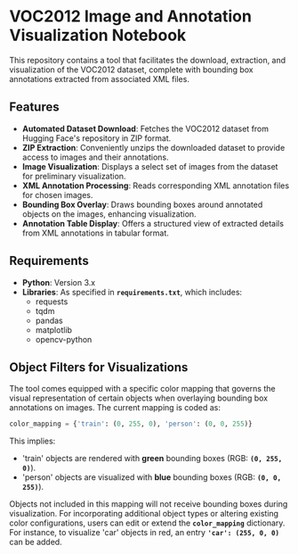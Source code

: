 # **VOC2012 Image and Annotation Visualization** Notebook

This repository contains a tool that facilitates the download, extraction, and visualization of the VOC2012 dataset, complete with bounding box annotations extracted from associated XML files.

## **Features**

- **Automated Dataset Download**: Fetches the VOC2012 dataset from Hugging Face's repository in ZIP format.
- **ZIP Extraction**: Conveniently unzips the downloaded dataset to provide access to images and their annotations.
- **Image Visualization**: Displays a select set of images from the dataset for preliminary visualization.
- **XML Annotation Processing**: Reads corresponding XML annotation files for chosen images.
- **Bounding Box Overlay**: Draws bounding boxes around annotated objects on the images, enhancing visualization.
- **Annotation Table Display**: Offers a structured view of extracted details from XML annotations in tabular format.

## **Requirements**

- **Python**: Version 3.x
- **Libraries**: As specified in **`requirements.txt`**, which includes:
    - requests
    - tqdm
    - pandas
    - matplotlib
    - opencv-python

## **Object Filters for Visualizations**

The tool comes equipped with a specific color mapping that governs the visual representation of certain objects when overlaying bounding box annotations on images. The current mapping is coded as:

```python
color_mapping = {'train': (0, 255, 0), 'person': (0, 0, 255)}
```

This implies:

- 'train' objects are rendered with **green** bounding boxes (RGB: **`(0, 255, 0)`**).
- 'person' objects are visualized with **blue** bounding boxes (RGB: **`(0, 0, 255)`**).

Objects not included in this mapping will not receive bounding boxes during visualization. For incorporating additional object types or altering existing color configurations, users can edit or extend the **`color_mapping`** dictionary. For instance, to visualize 'car' objects in red, an entry **`'car': (255, 0, 0)`** can be added.